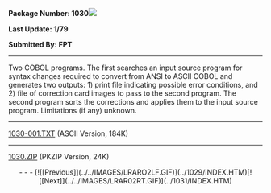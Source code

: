 <x-sas-window top="354" bottom="768" left="56" right="586">



<b>Package Number: 1030</b>![](../../IMAGES/OS2200.JPG)


<b>Last Update: 1/79</b>


<b>Submitted By: FPT</b>


&#10;
- - -
Two COBOL programs. The first searches an input source program for
syntax changes required to convert from ANSI to ASCII COBOL and
generates two outputs: 1) print file indicating possible error
conditions, and 2) file of correction card images to pass to the
second program. The second program sorts the corrections and applies
them to the input source program. Limitations (if any) unknown.


&#10;
- - -
[1030-001.TXT](1030-001.TXT)
(ASCII Version, 184K)


&#10;
- - -
[1030.ZIP](1030.ZIP)
(PKZIP Version, 24K)

<center>
- - -
[![[Previous]](../../IMAGES/LRARO2LF.GIF)](../1029/INDEX.HTM)[![[Next]](../../IMAGES/LRAR02RT.GIF)](../1031/INDEX.HTM)
</center>


</x-sas-window>